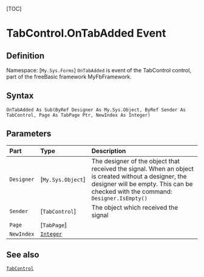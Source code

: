 [TOC]
# TabControl.OnTabAdded Event

## Definition
Namespace: [`My.Sys.Forms`]
`OnTabAdded` is event of the TabControl control, part of the freeBasic framework MyFbFramework.
## Syntax
```freeBasic
OnTabAdded As Sub(ByRef Designer As My.Sys.Object, ByRef Sender As TabControl, Page As TabPage Ptr, NewIndex As Integer)
```

## Parameters

|Part|Type|Description|
| :------------ | :------------ | :------------ |
|`Designer`|[`My.Sys.Object`]|The designer of the object that received the signal. When an object is created without a designer, the designer will be empty. This can be checked with the command: `Designer.IsEmpty()`|
|`Sender`|[`TabControl`]|The object which received the signal|
|`Page`|[`TabPage`]||
|`NewIndex`|[`Integer`]("https://www.freebasic.net/wiki/KeyPgInteger")||

## See also
[`TabControl`](TabControl.md)
